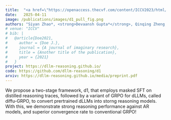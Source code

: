 ```yaml
---
title:  "<a href=\"https://openaccess.thecvf.com/content/ICCV2023/html/Gupta_CLIPTrans_Transferring_Visual_Knowledge_with_Pre-trained_Models_for_Multimodal_Machine_ICCV_2023_paper.html\">CLIPTrans: Transferring Visual Knowledge with Pre-trained Models for Multimodal Machine Translation</a>"
date:   2025-04-11
image: /publications/images/d1_pull_fig.png
authors: "Siyan Zhao*, <strong>Devaansh Gupta*</strong>, Qinqing Zheng, Aditya Grover"
# venue: "ICCV"
# bib: |
#   @article{Doe2021,
#     author = {Doe J.},
#     journal = {A journal of imaginary research},
#     title = {Another title of the publication},
#     year = {2021}
#   }
project: https://dllm-reasoning.github.io/
code: https://github.com/dllm-reasoning/d1
arxiv: https://dllm-reasoning.github.io/media/preprint.pdf
---
```

We propose a two-stage framework, d1, that employs masked SFT on distilled reasoning traces, followed by a variant of GRPO for dLLMs, called diffu-GRPO, to convert prertrained dLLMs into storng reasoning models. With this, we demonstrate strong reasoning performance against AR models, and superior convergence rate to conventional GRPO!